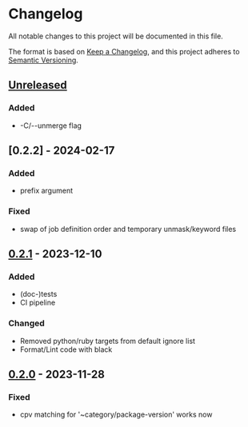 # Changelog

All notable changes to this project will be documented in this file.

The format is based on [Keep a Changelog](https://keepachangelog.com/en/1.0.0/),
and this project adheres to [Semantic Versioning](https://semver.org/spec/v2.0.0.html).

## [Unreleased]

### Added

- -C/--unmerge flag

## [0.2.2] - 2024-02-17

### Added

- prefix argument

### Fixed

- swap of job definition order and temporary unmask/keyword files

## [0.2.1] - 2023-12-10

### Added

- (doc-)tests
- CI pipeline

### Changed

- Removed python/ruby targets from default ignore list
- Format/Lint code with black

## [0.2.0] - 2023-11-28

### Fixed

- cpv matching for '~category/package-version' works now

[unreleased]: https://github.com/APN-Pucky/pkg-testing-tools/compare/0.2.1...HEAD
[0.2.1]: https://github.com/APN-Pucky/pkg-testing-tools/compare/0.2.0...0.2.1
[0.2.0]: https://github.com/APN-Pucky/pkg-testing-tools/compare/0.1.1...0.2.0
